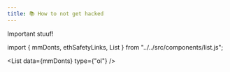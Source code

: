 ```yaml
---
title: 📚 How to not get hacked
---
```


Important stuuf! 

import { mmDonts, ethSafetyLinks, List } from "../../src/components/list.js";


<List data={ethSafetyLinks} />

<List data={mmDonts} type={"ol"} />
